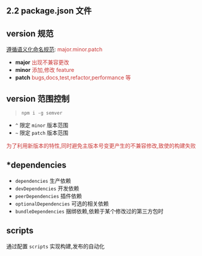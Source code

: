 ## 2.2 package.json 文件
<!-- 
详解 package.json 文件
所有配置详见 
* [npm package 规范](https://docs.npmjs.com/files/package.json.html)
* [commonjs package 规范](http://wiki.commonjs.org/wiki/Packages/1.1)
 -->


## version 规范
<!-- 简要说明
1. 版本语义化定义

推荐看此博文 https://blog.zenheart.site/posts/2017-09-26-version.html#%E7%89%88%E6%9C%AC%E5%91%BD%E5%90%8D%E8%A7%84%E5%88%99 理解版本含义
 -->
[遵循语义化命名规范](https://semver.org/lang/zh-CN/): <span class="fade-left fragment" style="color:#cb3837">major.minor.patch</span> 
* **major** <span class="fade-left fragment" style="color:#cb3837">出现不兼容更改</span> 
* **minor** <span class="fade-left fragment" style="color:#cb3837">添加,修改 feature</span> 
* **patch** <span class="fade-left fragment" style="color:#cb3837">bugs,docs,test,refactor,performance 等</span> 


## version 范围控制
<!-- 
重点讲解如下知识点
版本范围控制
 -->
> `npm i -g semver`

* `^` 限定 `minor` 版本范围
* `~` 限定 `patch` 版本范围

<p class="fade-left fragment" style="color:#cb3837">为了利用新版本的特性,同时避免主版本号变更产生的不兼容修改,致使的构建失败</p> 



## *dependencies
<!-- 
重点是说明各种 dependencies 的区别
 -->
* `dependencies` 生产依赖
* `devDependencies` 开发依赖
* `peerDependencies` 插件依赖
* `optionalDependencies` 可选的相关依赖
* `bundleDependencies` 捆绑依赖,依赖于某个修改过的第三方包时


## scripts
<!-- 
1. 讲解典型的钩子
2. 讲解自定义脚本

详见示例 2.7
-->
通过配置 `scripts` 实现构建,发布的自动化
